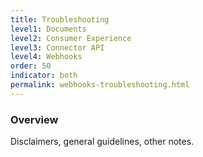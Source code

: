 ```yaml
---
title: Troubleshooting
level1: Documents
level2: Consumer Experience
level3: Connector API
level4: Webhooks
order: 50
indicator: both
permalink: webhooks-troubleshooting.html
---
```


### Overview

Disclaimers, general guidelines, other notes.

